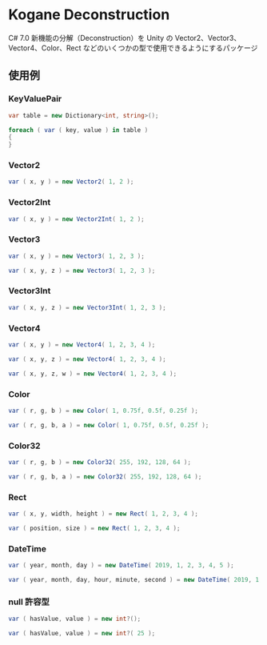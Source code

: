# Kogane Deconstruction

C# 7.0 新機能の分解（Deconstruction）を Unity の Vector2、Vector3、Vector4、Color、Rect などのいくつかの型で使用できるようにするパッケージ

## 使用例

### KeyValuePair

```cs
var table = new Dictionary<int, string>();

foreach ( var ( key, value ) in table )
{
}
```

### Vector2

```cs
var ( x, y ) = new Vector2( 1, 2 );
```

### Vector2Int

```cs
var ( x, y ) = new Vector2Int( 1, 2 );
```

### Vector3

```cs
var ( x, y ) = new Vector3( 1, 2, 3 );
```

```cs
var ( x, y, z ) = new Vector3( 1, 2, 3 );
```

### Vector3Int

```cs
var ( x, y, z ) = new Vector3Int( 1, 2, 3 );
```

### Vector4

```cs
var ( x, y ) = new Vector4( 1, 2, 3, 4 );
```

```cs
var ( x, y, z ) = new Vector4( 1, 2, 3, 4 );
```

```cs
var ( x, y, z, w ) = new Vector4( 1, 2, 3, 4 );
```

### Color

```cs
var ( r, g, b ) = new Color( 1, 0.75f, 0.5f, 0.25f );
```

```cs
var ( r, g, b, a ) = new Color( 1, 0.75f, 0.5f, 0.25f );
```

### Color32

```cs
var ( r, g, b ) = new Color32( 255, 192, 128, 64 );
```

```cs
var ( r, g, b, a ) = new Color32( 255, 192, 128, 64 );
```

### Rect

```cs
var ( x, y, width, height ) = new Rect( 1, 2, 3, 4 );
```

```cs
var ( position, size ) = new Rect( 1, 2, 3, 4 );
```

### DateTime

```cs
var ( year, month, day ) = new DateTime( 2019, 1, 2, 3, 4, 5 );
```

```cs
var ( year, month, day, hour, minute, second ) = new DateTime( 2019, 1, 2, 3, 4, 5 );
```

### null 許容型

```cs
var ( hasValue, value ) = new int?();
```

```cs
var ( hasValue, value ) = new int?( 25 );
```
